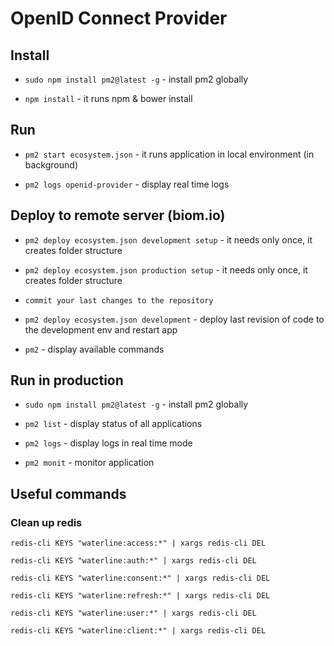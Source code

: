 # OpenID Connect Provider

## Install

- `sudo npm install pm2@latest -g` - install pm2 globally

- `npm install` - it runs npm & bower install

## Run

- `pm2 start ecosystem.json` - it runs application in local environment (in background)

- `pm2 logs openid-provider` - display real time logs


## Deploy to remote server (biom.io)

- `pm2 deploy ecosystem.json development setup` - it needs only once, it creates folder structure

- `pm2 deploy ecosystem.json production setup` - it needs only once, it creates folder structure

- `commit your last changes to the repository`

- `pm2 deploy ecosystem.json development` - deploy last revision of code to the development env and restart app

- `pm2` - display available commands


## Run in production

- `sudo npm install pm2@latest -g` - install pm2 globally

- `pm2 list` - display status of all applications

- `pm2 logs` - display logs in real time mode

- `pm2 monit` - monitor application


## Useful commands

### Clean up redis

`redis-cli KEYS "waterline:access:*" | xargs redis-cli DEL`

`redis-cli KEYS "waterline:auth:*" | xargs redis-cli DEL`

`redis-cli KEYS "waterline:consent:*" | xargs redis-cli DEL`

`redis-cli KEYS "waterline:refresh:*" | xargs redis-cli DEL`

`redis-cli KEYS "waterline:user:*" | xargs redis-cli DEL`

`redis-cli KEYS "waterline:client:*" | xargs redis-cli DEL`

